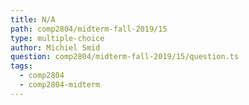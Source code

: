 ```yaml
---
title: N/A
path: comp2804/midterm-fall-2019/15
type: multiple-choice
author: Michiel Smid
question: comp2804/midterm-fall-2019/15/question.ts
tags:
  - comp2804
  - comp2804-midterm
---
```

